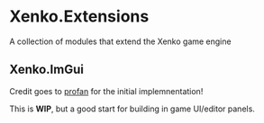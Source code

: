 # Xenko.Extensions
A collection of modules that extend the Xenko game engine

## Xenko.ImGui

Credit goes to [profan](https://github.com/profan) for the initial implemnentation!

This is **WIP**, but a good start for building in game UI/editor panels.

